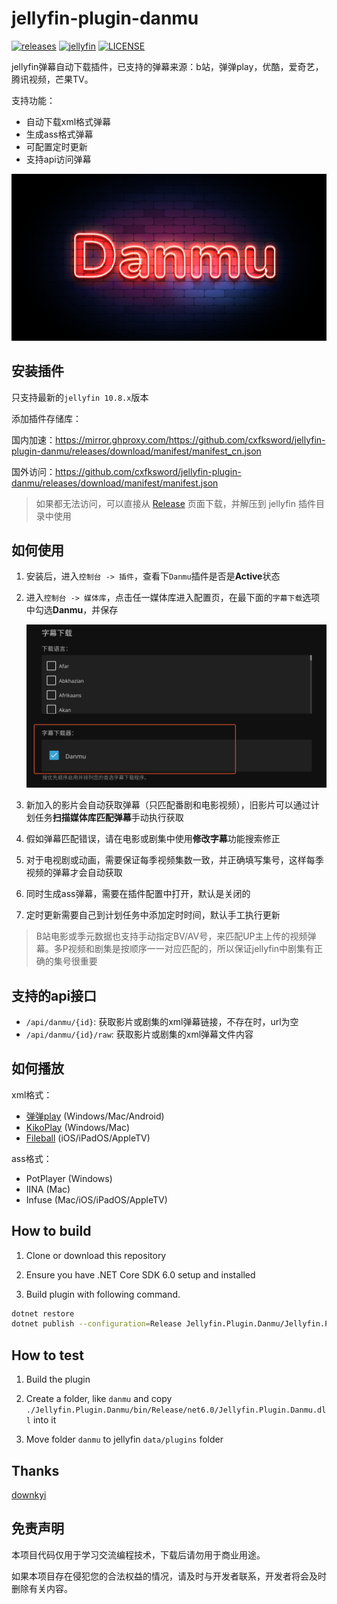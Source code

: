 # jellyfin-plugin-danmu

[![releases](https://img.shields.io/github/v/release/cxfksword/jellyfin-plugin-danmu)](https://github.com/cxfksword/jellyfin-plugin-danmu/releases)
[![jellyfin](https://img.shields.io/badge/jellyfin-10.8.x-lightgrey?logo=jellyfin)](https://github.com/cxfksword/jellyfin-plugin-danmu/releases)
[![LICENSE](https://img.shields.io/github/license/cxfksword/jellyfin-plugin-danmu)](https://github.com/cxfksword/jellyfin-plugin-danmu/main/LICENSE) 

jellyfin弹幕自动下载插件，已支持的弹幕来源：b站，弹弹play，优酷，爱奇艺，腾讯视频，芒果TV。

支持功能：

* 自动下载xml格式弹幕
* 生成ass格式弹幕
* 可配置定时更新
* 支持api访问弹幕

![logo](doc/logo.png)

## 安装插件

只支持最新的`jellyfin 10.8.x`版本

添加插件存储库：

国内加速：https://mirror.ghproxy.com/https://github.com/cxfksword/jellyfin-plugin-danmu/releases/download/manifest/manifest_cn.json

国外访问：https://github.com/cxfksword/jellyfin-plugin-danmu/releases/download/manifest/manifest.json

> 如果都无法访问，可以直接从 [Release](https://github.com/cxfksword/jellyfin-plugin-danmu/releases) 页面下载，并解压到 jellyfin 插件目录中使用

## 如何使用

1. 安装后，进入`控制台 -> 插件`，查看下`Danmu`插件是否是**Active**状态
2. 进入`控制台 -> 媒体库`，点击任一媒体库进入配置页，在最下面的`字幕下载`选项中勾选**Danmu**，并保存

   <img src="doc/tutorial.png"  width="720px" />

3. 新加入的影片会自动获取弹幕（只匹配番剧和电影视频），旧影片可以通过计划任务**扫描媒体库匹配弹幕**手动执行获取
4. 假如弹幕匹配错误，请在电影或剧集中使用**修改字幕**功能搜索修正
5. 对于电视剧或动画，需要保证每季视频集数一致，并正确填写集号，这样每季视频的弹幕才会自动获取
6. 同时生成ass弹幕，需要在插件配置中打开，默认是关闭的
7. 定时更新需要自己到计划任务中添加定时时间，默认手工执行更新
  
> B站电影或季元数据也支持手动指定BV/AV号，来匹配UP主上传的视频弹幕。多P视频和剧集是按顺序一一对应匹配的，所以保证jellyfin中剧集有正确的集号很重要

## 支持的api接口

* `/api/danmu/{id}`:  获取影片或剧集的xml弹幕链接，不存在时，url为空
* `/api/danmu/{id}/raw`:  获取影片或剧集的xml弹幕文件内容


## 如何播放

xml格式：

* [弹弹play](https://www.dandanplay.com/) (Windows/Mac/Android)
* [KikoPlay](https://github.com/KikoPlayProject/KikoPlay) (Windows/Mac)
* [Fileball](https://fileball.app/) (iOS/iPadOS/AppleTV)


ass格式：

* PotPlayer (Windows)
* IINA (Mac)
* Infuse (Mac/iOS/iPadOS/AppleTV)




## How to build

1. Clone or download this repository

2. Ensure you have .NET Core SDK 6.0 setup and installed

3. Build plugin with following command.

```sh
dotnet restore 
dotnet publish --configuration=Release Jellyfin.Plugin.Danmu/Jellyfin.Plugin.Danmu.csproj
```


## How to test

1. Build the plugin

2. Create a folder, like `danmu` and copy  `./Jellyfin.Plugin.Danmu/bin/Release/net6.0/Jellyfin.Plugin.Danmu.dll` into it

3. Move folder `danmu` to jellyfin `data/plugins` folder

## Thanks

[downkyi](https://github.com/leiurayer/downkyi)


## 免责声明

本项目代码仅用于学习交流编程技术，下载后请勿用于商业用途。

如果本项目存在侵犯您的合法权益的情况，请及时与开发者联系，开发者将会及时删除有关内容。